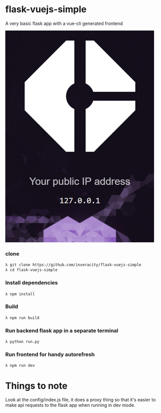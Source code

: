 # flask-vuejs-simple
A very basic flask app with a vue-cli generated frontend

![example](images/vuejs.gif)

### clone
```
λ git clone https://github.com/inveracity/flask-vuejs-simple
λ cd flask-vuejs-simple
```

### Install dependencies
```
λ npm install
```

### Build
```
λ npm run build
```

### Run backend flask app in a separate terminal
```
λ python run.py
```

### Run frontend for handy autorefresh
```
λ npm run dev
```

# Things to note

Look at the config/index.js file, it does a proxy thing so that it's easier to make api requests to the flask app when running in dev mode.
